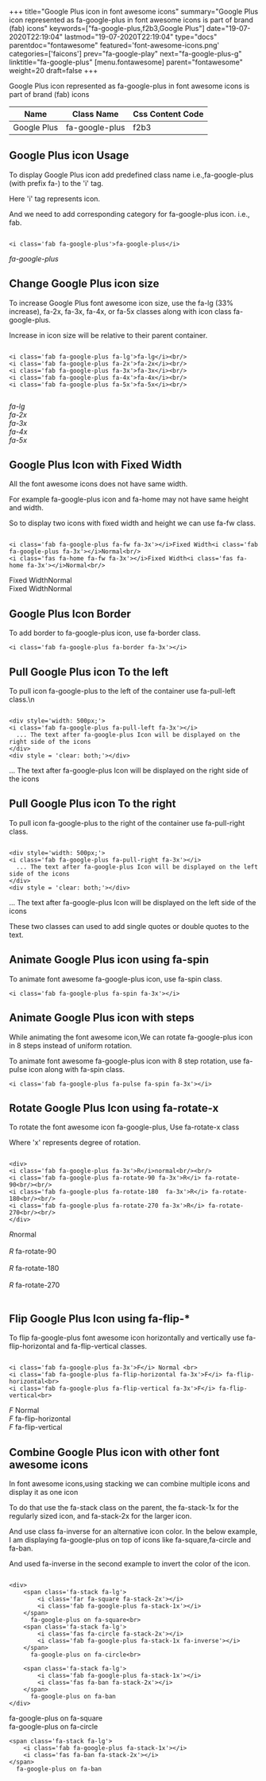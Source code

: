 +++
title="Google Plus icon in font awesome icons"
summary="Google Plus icon represented as fa-google-plus in font awesome icons is part of brand (fab) icons"
keywords=["fa-google-plus,f2b3,Google Plus"]
date="19-07-2020T22:19:04"
lastmod="19-07-2020T22:19:04"
type="docs"
parentdoc="fontawesome"
featured='font-awesome-icons.png'
categories=['faicons']
prev="fa-google-play"
next="fa-google-plus-g"
linktitle="fa-google-plus"
[menu.fontawesome]
parent="fontawesome"
weight=20
draft=false
+++


Google Plus icon represented as fa-google-plus in font awesome icons is part of brand (fab) icons

<div class='table-responsive'><table class='table'><thead><tr><th>Name</th><th>Class Name</th><th>Css Content Code</th></tr></thead><tbody><tr><td>Google Plus</td><td>fa-google-plus</td><td>f2b3</td></tr></tbody></table></div>



## Google Plus icon Usage

To display Google Plus icon add predefined class name i.e.,fa-google-plus (with prefix fa-) to the 'i' tag.

Here 'i' tag represents icon.

And we need to add corresponding category for fa-google-plus icon. i.e., fab.


```

<i class='fab fa-google-plus'>fa-google-plus</i>
```

<i class='fab fa-google-plus'>fa-google-plus</i>




## Change Google Plus icon size
To increase Google Plus font awesome icon size, use the fa-lg (33% increase), fa-2x, fa-3x, fa-4x, or fa-5x classes along with icon class fa-google-plus.

Increase in icon size will be relative to their parent container. 

```

<i class='fab fa-google-plus fa-lg'>fa-lg</i><br/>
<i class='fab fa-google-plus fa-2x'>fa-2x</i><br/>
<i class='fab fa-google-plus fa-3x'>fa-3x</i><br/>
<i class='fab fa-google-plus fa-4x'>fa-4x</i><br/>
<i class='fab fa-google-plus fa-5x'>fa-5x</i><br/>
            
```

<i class='fab fa-google-plus fa-lg'>fa-lg</i><br/>
<i class='fab fa-google-plus fa-2x'>fa-2x</i><br/>
<i class='fab fa-google-plus fa-3x'>fa-3x</i><br/>
<i class='fab fa-google-plus fa-4x'>fa-4x</i><br/>
<i class='fab fa-google-plus fa-5x'>fa-5x</i><br/>
            



## Google Plus Icon with Fixed Width 

All the font awesome icons does not have same width.

For example fa-google-plus icon and fa-home may not have same height and width.

So to display two icons with fixed width and height we can use fa-fw class.


```

<i class='fab fa-google-plus fa-fw fa-3x'></i>Fixed Width<i class='fab fa-google-plus fa-3x'></i>Normal<br/>
<i class='fas fa-home fa-fw fa-3x'></i>Fixed Width<i class='fas fa-home fa-3x'></i>Normal<br/>
```

<i class='fab fa-google-plus fa-fw fa-3x'></i>Fixed Width<i class='fab fa-google-plus fa-3x'></i>Normal<br/>
<i class='fas fa-home fa-fw fa-3x'></i>Fixed Width<i class='fas fa-home fa-3x'></i>Normal<br/>



## Google Plus Icon Border 

To add border to fa-google-plus icon, use fa-border class.


```
<i class='fab fa-google-plus fa-border fa-3x'></i>

```
<i class='fab fa-google-plus fa-border fa-3x'></i>





## Pull Google Plus icon To the left

To pull icon fa-google-plus to the left of the container use fa-pull-left class.\n

```

<div style='width: 500px;'>
<i class='fab fa-google-plus fa-pull-left fa-3x'></i>
  ... The text after fa-google-plus Icon will be displayed on the right side of the icons
</div>
<div style = 'clear: both;'></div>
```

<div style='width: 500px;'>
<i class='fab fa-google-plus fa-pull-left fa-3x'></i>
  ... The text after fa-google-plus Icon will be displayed on the right side of the icons
</div>
<div style = 'clear: both;'></div>




## Pull Google Plus icon To the right
To pull icon fa-google-plus to the right of the container use fa-pull-right class.

```

<div style='width: 500px;'>
<i class='fab fa-google-plus fa-pull-right fa-3x'></i>
  ... The text after fa-google-plus Icon will be displayed on the left side of the icons
</div>
<div style = 'clear: both;'></div>
```

<div style='width: 500px;'>
<i class='fab fa-google-plus fa-pull-right fa-3x'></i>
  ... The text after fa-google-plus Icon will be displayed on the left side of the icons
</div>
<div style = 'clear: both;'></div>

These two classes can used to add single quotes or double quotes to the text.


## Animate Google Plus icon using fa-spin
To animate font awesome fa-google-plus icon, use fa-spin class.

```
<i class='fab fa-google-plus fa-spin fa-3x'></i>
```
<i class='fab fa-google-plus fa-spin fa-3x'></i>




## Animate Google Plus icon with steps
While animating the font awesome icon,We can rotate fa-google-plus icon in 8 steps instead of uniform rotation.

To animate font awesome fa-google-plus icon with 8 step rotation, use fa-pulse icon along with fa-spin class.


```
<i class='fab fa-google-plus fa-pulse fa-spin fa-3x'></i>

```
<i class='fab fa-google-plus fa-pulse fa-spin fa-3x'></i>





## Rotate Google Plus Icon using fa-rotate-x
To rotate the font awesome icon fa-google-plus, Use fa-rotate-x class

Where 'x' represents degree of rotation.


```

<div>
<i class='fab fa-google-plus fa-3x'>R</i>normal<br/><br/>
<i class='fab fa-google-plus fa-rotate-90 fa-3x'>R</i> fa-rotate-90<br/><br/> 
<i class='fab fa-google-plus fa-rotate-180  fa-3x'>R</i> fa-rotate-180<br/><br/> 
<i class='fab fa-google-plus fa-rotate-270 fa-3x'>R</i> fa-rotate-270<br/><br/>
</div>
```

<div>
<i class='fab fa-google-plus fa-3x'>R</i>normal<br/><br/>
<i class='fab fa-google-plus fa-rotate-90 fa-3x'>R</i> fa-rotate-90<br/><br/> 
<i class='fab fa-google-plus fa-rotate-180  fa-3x'>R</i> fa-rotate-180<br/><br/> 
<i class='fab fa-google-plus fa-rotate-270 fa-3x'>R</i> fa-rotate-270<br/><br/>
</div>




## Flip Google Plus Icon using fa-flip-*
To flip fa-google-plus font awesome icon horizontally and vertically use fa-flip-horizontal and fa-flip-vertical classes. 

```

<i class='fab fa-google-plus fa-3x'>F</i> Normal <br>
<i class='fab fa-google-plus fa-flip-horizontal fa-3x'>F</i> fa-flip-horizontal<br>
<i class='fab fa-google-plus fa-flip-vertical fa-3x'>F</i> fa-flip-vertical<br>
```

<i class='fab fa-google-plus fa-3x'>F</i> Normal <br>
<i class='fab fa-google-plus fa-flip-horizontal fa-3x'>F</i> fa-flip-horizontal<br>
<i class='fab fa-google-plus fa-flip-vertical fa-3x'>F</i> fa-flip-vertical<br>




## Combine Google Plus icon with other font awesome icons
In font awesome icons,using stacking we can combine multiple icons and display it as one icon 

To do that use the fa-stack class on the parent, the fa-stack-1x for the regularly sized icon, and fa-stack-2x for the larger icon.

And use class fa-inverse for an alternative icon color. 
In the below example, I am displaying fa-google-plus on top of icons like fa-square,fa-circle and fa-ban.

And used fa-inverse in the second example to invert the color of the icon.

```

<div>
    <span class='fa-stack fa-lg'>
        <i class='far fa-square fa-stack-2x'></i>
        <i class='fab fa-google-plus fa-stack-1x'></i>
    </span>
      fa-google-plus on fa-square<br>
    <span class='fa-stack fa-lg'>
        <i class='fas fa-circle fa-stack-2x'></i>
        <i class='fab fa-google-plus fa-stack-1x fa-inverse'></i>
    </span>
      fa-google-plus on fa-circle<br>

    <span class='fa-stack fa-lg'>
        <i class='fab fa-google-plus fa-stack-1x'></i>
        <i class='fas fa-ban fa-stack-2x'></i>
    </span>
      fa-google-plus on fa-ban
</div>
```

<div>
    <span class='fa-stack fa-lg'>
        <i class='far fa-square fa-stack-2x'></i>
        <i class='fab fa-google-plus fa-stack-1x'></i>
    </span>
      fa-google-plus on fa-square<br>
    <span class='fa-stack fa-lg'>
        <i class='fas fa-circle fa-stack-2x'></i>
        <i class='fab fa-google-plus fa-stack-1x fa-inverse'></i>
    </span>
      fa-google-plus on fa-circle<br>

    <span class='fa-stack fa-lg'>
        <i class='fab fa-google-plus fa-stack-1x'></i>
        <i class='fas fa-ban fa-stack-2x'></i>
    </span>
      fa-google-plus on fa-ban
</div>






